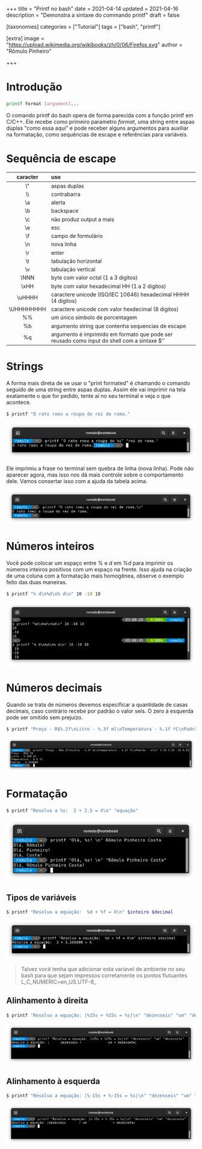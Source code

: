 +++
title = "Printf no bash"
date = 2021-04-14
updated = 2021-04-16
description = "Demonstra a sintaxe do commando printf"
draft = false

[taxonomies]
categories = ["Tutorial"]
tags = ["bash", "printf"]

[extra]
image = "https://upload.wikimedia.org/wikibooks/zh/0/06/Firefox.svg"
author = "Rômulo Pinheiro"


+++


# Introdução
```bash
printf format [argument]...
```

O comando printf do bash opera de forma parecida com a função printf em C/C++. Ele recebe como primeiro parametro _format_, uma string entre aspas duplas "como essa aqui" e pode receber alguns argumentos para auxiliar na formatação, como sequências de escape e referências para variáveis. 

# Sequência de escape
|caracter|uso|
|:---:|:---|
|\\" | aspas duplas|
|\\\ | contrabarra|
|\a | alerta|
|\b | backspace|
|\c | não produz output a mais|
|\e | esc|
|\f | campo de formulário|
|\n | nova linha|
|\r | enter|
|\t | tabulação horizontal|
|\v | tabulação vertical|
|\NNN | byte com valor octal (1 a 3 digitos)
|\xHH | byte com valor hexadecimal HH (1 a 2 digitos)
|\uHHHH | caractere unicode (ISO/IEC 10646) hexadecimal HHHH (4 digitos)
|\UHHHHHHHH | caractere unicode com valor hexdecimal (8 digitos)
|\%\% | um único símbolo de porcentagem|
|\%b | argumento string que contenha sequencias de escape|
|\%q | argumento é imprimido em formato que pode ser reusado como input do shell com a sintaxe $''

# Strings
A forma mais direta de se usar o "print formated" é chamando o comando seguido de uma string entre aspas duplas. Assim ele vai imprimir na tela exatamente o que for pedido, tente aí no seu terminal e veja o que acontece.  
```bash
$ printf "O rato roeu a roupa do rei de roma."
```

<img src=/images/printf-output1.png title="Em nenhum momento pedimos ao printf que imprimisse uma nova linha"></img>

Ele imprimiu a frase no terminal sem quebra de linha (nova linha). Pode não aparecer agora, mas isso nos dá mais controle sobre o comportamento dele. Vamos consertar isso com a ajuda da tabela acima.

<img src=/images/printf-output2.png title="uma string com uma quebra de linha no último caractere"></img>

# Números inteiros
Você pode colocar um espaço entre _%_ e _d_ em _%d_ para imprimir os números inteiros positivos com um espaço na frente. Isso ajuda na criação de uma coluna com a formatação mais homogênea, observe o exemplo feito das duas maneiras.  
```bash
$ printf "% d\n%d\n% d\n" 10 -10 10
```

<img src="/images/printf-output8.png" title=""></img>

# Números decimais
Quando se trata de números devemos especificar a quantidade de casas decimais, caso contrário recebe por padrão o valor seis. O zero à esquerda pode ser omitido sem prejuízo.
```bash
$ printf "Preço - R$%.2f\nLitro - %.3f ml\nTemperatura - %.1f ºC\nPadrão - %f\n" 5.55 5.55 .55 0.55
```
<img src=/images/printf-output7.png></img>

# Formatação
```bash
$ printf "Resolva a %s:  2 + 2.5 = X\n" "equação"

```
<img src=/images/printf-output3.png title="%s é substituído pelo próximo parametro do tipo string"></img>

## Tipos de variáveis
```bash
$ printf "Resolva a equação:  %d + %f = X\n" $inteiro $decimal	
```
<img src=/images/printf-output4.png></img>

>Talvez você tenha que adicionar esta variavel de ambiente no seu bash para que sejam impressos corretamente os pontos flutuantes L_C_NUMERIC=en_US.UTF-8_

## Alinhamento à direita
```bash
$ printf "Resolva a equação: |%15s + %15s = %s|\n" "dezesseis" "um" "dezessete"

```
<img src=/images/printf-output5.png></img>
	
## Alinhamento à esquerda
```bash
$ printf "Resolva a equação: |%-15s + %-15s = %s|\n" "dezesseis" "um" "dezessete"
```
<img src=/images/printf-output6.png></img>

